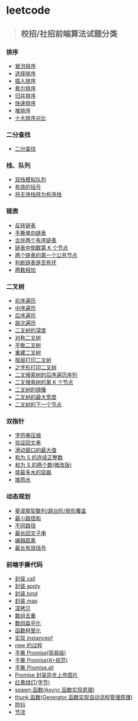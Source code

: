# leetcode

> ## 校招/社招前端算法试题分类

### 排序

- [冒泡排序](https://github.com/xingpengchao/leetcode/blob/master/1.排序/冒泡排序.md)
- [选择排序](https://github.com/xingpengchao/leetcode/blob/master/1.排序/选择排序.md)
- [插入排序](https://github.com/xingpengchao/leetcode/blob/master/1.排序/插入排序.md)
- [希尔排序](https://github.com/xingpengchao/leetcode/blob/master/1.排序/希尔排序.md)
- [归并排序](https://github.com/xingpengchao/leetcode/blob/master/1.排序/归并排序.md)
- [快速排序](https://github.com/xingpengchao/leetcode/blob/master/1.排序/快速排序.md)
- [堆排序](https://github.com/xingpengchao/leetcode/blob/master/1.排序/堆排序.md)
- [十大排序对比](https://github.com/xingpengchao/leetcode/blob/master/1.排序/十大排序对比.md)

### 二分查找

- [二分查找](https://github.com/xingpengchao/leetcode/blob/master/2.二分查找/二分查找.md)

### 栈、队列

- [双栈模拟队列](https://github.com/xingpengchao/leetcode/blob/master/3.栈、队列/双栈模拟队列.md)
- [有效的括号](https://github.com/xingpengchao/leetcode/blob/master/3.栈、队列/有效的括号.md)
- [将无序栈转为有序栈](https://github.com/xingpengchao/leetcode/blob/master/3.栈、队列/将无序栈转为有序栈.md)

### 链表

- [反转链表](https://github.com/xingpengchao/leetcode/blob/master/4.链表/反转链表.md)
- [手撕单向链表](https://github.com/xingpengchao/leetcode/blob/master/4.链表/手撕单向链表.md)
- [合并两个有序链表](https://github.com/xingpengchao/leetcode/blob/master/4.链表/合并两个有序链表.md)
- [链表中倒数第 K 个节点](https://github.com/xingpengchao/leetcode/blob/master/4.链表/链表中倒数第K个节点.md)
- [两个链表的第一个公共节点](https://github.com/xingpengchao/leetcode/blob/master/4.链表/两个链表的第一个公共节点.md)
- [判断链表是否有环](https://github.com/xingpengchao/leetcode/blob/master/4.链表/判断链表是否有环.md)
- [两数相加](https://github.com/xingpengchao/leetcode/blob/master/4.链表/两数相加.md)

### 二叉树

- [前序遍历](https://github.com/xingpengchao/leetcode/blob/master/5.二叉树/前序遍历.md)
- [中序遍历](https://github.com/xingpengchao/leetcode/blob/master/5.二叉树/中序遍历.md)
- [后序遍历](https://github.com/xingpengchao/leetcode/blob/master/5.二叉树/后序遍历.md)
- [层次遍历](https://github.com/xingpengchao/leetcode/blob/master/5.二叉树/层次遍历.md)
- [二叉树的深度](https://github.com/xingpengchao/leetcode/blob/master/5.二叉树/二叉树的深度.md)
- [对称二叉树](https://github.com/xingpengchao/leetcode/blob/master/5.二叉树/对称二叉树.md)
- [平衡二叉树](https://github.com/xingpengchao/leetcode/blob/master/5.二叉树/平衡二叉树.md)
- [重建二叉树](https://github.com/xingpengchao/leetcode/blob/master/5.二叉树/重建二叉树.md)
- [按层打印二叉树](https://github.com/xingpengchao/leetcode/blob/master/5.二叉树/按层打印二叉树.md)
- [之字形打印二叉树](https://github.com/xingpengchao/leetcode/blob/master/5.二叉树/之字形打印二叉树.md)
- [二叉搜索树的后序遍历序列](https://github.com/xingpengchao/leetcode/blob/master/5.二叉树/二叉搜索树的后序遍历序列.md)
- [二叉搜索树的第 K 个节点](https://github.com/xingpengchao/leetcode/blob/master/5.二叉树/二叉搜索树的第K个节点.md)
- [二叉树的镜像](https://github.com/xingpengchao/leetcode/blob/master/5.二叉树/二叉树的镜像.md)
- [二叉树的最大宽度](https://github.com/xingpengchao/leetcode/blob/master/5.二叉树/二叉树的最大宽度.md)
- [二叉树的下一个节点](https://github.com/xingpengchao/leetcode/blob/master/5.二叉树/二叉树的下一个节点.md)

### 双指针

- [字符串压缩](https://github.com/xingpengchao/leetcode/blob/master/6.双指针/字符串压缩.md)
- [验证回文串](https://github.com/xingpengchao/leetcode/blob/master/6.双指针/验证回文串.md)
- [滑动窗口的最大值](https://github.com/xingpengchao/leetcode/blob/master/6.双指针/滑动窗口的最大值.md)
- [和为 S 的连续正整数](https://github.com/xingpengchao/leetcode/blob/master/6.双指针/和为S的连续正整数.md)
- [和为 S 的两个数(微改版)](<https://github.com/xingpengchao/leetcode/blob/master/6.双指针/和为S的两个数(微改版).md>)
- [盛最多水的容器](https://github.com/xingpengchao/leetcode/blob/master/6.双指针/盛最多水的容器.md)
- [接雨水](https://github.com/xingpengchao/leetcode/blob/master/6.双指针/接雨水.md)

### 动态规划

- [斐波那契数列/跳台阶/矩形覆盖](https://github.com/xingpengchao/leetcode/blob/master/7.动态规划/斐波那契数列、跳台阶、矩形覆盖.md)
- [最小路径和](https://github.com/xingpengchao/leetcode/blob/master/7.动态规划/最小路径和.md)
- [不同路径](https://github.com/xingpengchao/leetcode/blob/master/7.动态规划/不同路径.md)
- [最长回文子串](https://github.com/xingpengchao/leetcode/blob/master/7.动态规划/最长回文子串.md)
- [编辑距离](https://github.com/xingpengchao/leetcode/blob/master/7.动态规划/编辑距离.md)
- [最长有效括号](https://github.com/xingpengchao/leetcode/blob/master/7.动态规划/最长有效括号.md)

### 前端手撕代码

- [封装 call](https://github.com/xingpengchao/leetcode/blob/master/8.前端手撕代码/封装call.md)
- [封装 apply](https://github.com/xingpengchao/leetcode/blob/master/8.前端手撕代码/封装apply.md)
- [封装 bind](https://github.com/xingpengchao/leetcode/blob/master/8.前端手撕代码/封装bind.md)
- [封装 map](https://github.com/xingpengchao/leetcode/blob/master/8.前端手撕代码/封装map.md)
- [深拷贝](https://github.com/xingpengchao/leetcode/blob/master/8.前端手撕代码/深拷贝.md)
- [数组去重](https://github.com/xingpengchao/leetcode/blob/master/8.前端手撕代码/数组去重.md)
- [数组扁平化](https://github.com/xingpengchao/leetcode/blob/master/8.前端手撕代码/数组扁平化.md)
- [函数柯里化](https://github.com/xingpengchao/leetcode/blob/master/8.前端手撕代码/函数柯里化.md)
- [实现 Instanceof](https://github.com/xingpengchao/leetcode/blob/master/8.前端手撕代码/实现Instanceof.md)
- [new 的过程](https://github.com/xingpengchao/leetcode/blob/master/8.前端手撕代码/new的过程.md)
- [手撕 Promise(简易版)](<https://github.com/xingpengchao/leetcode/blob/master/8.前端手撕代码/手撕Promise(简易版).md>)
- [手撕 Promise(A+规范)](<https://github.com/xingpengchao/leetcode/blob/master/8.前端手撕代码/手撕Promise(A+规范).md>)
- [手撕 Promise.all](https://github.com/xingpengchao/leetcode/blob/master/8.前端手撕代码/手撕Promise.all.md)
- [Promise 封装异步上传图片](https://github.com/xingpengchao/leetcode/blob/master/8.前端手撕代码/Promise封装异步上传图片.md)
- [红黄绿灯(字节)](<https://github.com/xingpengchao/leetcode/blob/master/8.前端手撕代码/红黄绿灯(字节).md>)
- [spawn 函数(Async 函数实现原理)](<https://github.com/xingpengchao/leetcode/blob/master/8.前端手撕代码/spawn函数(Async函数实现原理).md>)
- [thunk 函数(Generator 函数实现自动流程管理原理)](<https://github.com/xingpengchao/leetcode/blob/master/8.前端手撕代码/thunk函数(Generator函数实现自动流程管理原理).md>)
- [防抖](https://github.com/xingpengchao/leetcode/blob/master/8.前端手撕代码/防抖.md)
- [节流](https://github.com/xingpengchao/leetcode/blob/master/8.前端手撕代码/节流.md)
